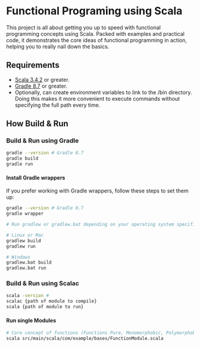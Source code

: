 # Functional Programing using Scala

This project is all about getting you up to speed with functional programming concepts using Scala. 
Packed with examples and practical code, it demonstrates the core ideas of functional programming in action,
helping you to really nail down the basics.

## Requirements

- [Scala 3.4.2](https://www.scala-lang.org/download/all.html) or greater.
- [Gradle 8.7](https://gradle.org/releases) or greater.
- Optionally, can create environment variables to link to the /bin directory.
Doing this makes it more convenient to execute commands without specifying the full path every time.

## How Build & Run

### Build & Run using Gradle

```sh
gradle --version # Gradle 8.7
gradle build
gradle run
```

#### Install Gradle wrappers

If you prefer working with Gradle wrappers, follow these steps to set them up:

```sh
gradle --version # Gradle 8.7
gradle wrapper

# Run gradlew or gradlew.bat depending on your operating system specifications.

# Linux or Mac
gradlew build
gradlew run

# Windows
gradlew.bat build
gradlew.bat run
```

### Build & Run using Scalac

```sh
scala -version #
scalac {path of module to compile}
scala {path of module to run}
```

#### Run single Modules

```sh
# Core concept of functions (Functions Pure, Monomorphobic, Polymorphobic, Partial application, Curring, Uncurring, Composition)
scala src/main/scala/com/example/bases/FunctionModule.scala
```